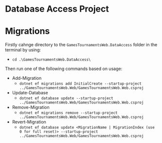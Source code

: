 ﻿# Database Access Project

# Migrations
Firstly cahnge directory to the `GamesTournamentsWeb.DataAccess` folder in the terminal by using:
- `cd .\GamesTournamentsWeb.DataAccess\`

Then run one of the following commands based on usage:

- Add-Migration
    - `dotnet ef migrations add InitialCreate --startup-project ../GamesTournamentsWeb.Web/GamesTournamentsWeb.Web.csproj`
- Update-Database
    - `dotnet ef database update --startup-project ../GamesTournamentsWeb.Web/GamesTournamentsWeb.Web.csproj`
- Remove-Migration
    - `dotnet ef migrations remove --startup-project ../GamesTournamentsWeb.Web/GamesTournamentsWeb.Web.csproj`
- Revert-Migration
    - `dotnet ef database update <MigrationName | MigrationIndex (use 0 for full reset)> --startup-project ../GamesTournamentsWeb.Web/GamesTournamentsWeb.Web.csproj`  
